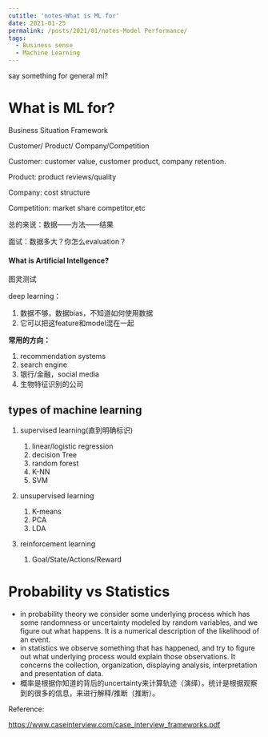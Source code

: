 ```yaml
---
cutitle: 'notes-What is ML for'
date: 2021-01-25
permalink: /posts/2021/01/notes-Model Performance/
tags:
  - Business sense
  - Machine Learning
---
```




say something for general ml?



# What is ML for?

Business Situation Framework

Customer/ Product/ Company/Competition

Customer: customer value, customer product, company retention.

Product: product reviews/quality

Company: cost structure

Competition: market share competitor,etc







总的来说：数据——方法——结果

面试：数据多大？你怎么evaluation？

#### What is Artificial Intellgence?

图灵测试



deep learning：

1. 数据不够，数据bias，不知道如何使用数据
2. 它可以把这feature和model混在一起



**常用的方向：**

1. recommendation systems
2. search engine
3. 银行/金融，social media
4. 生物特征识别的公司



## **types of machine learning**

1. supervised learning(直到明确标识)
   1. linear/logistic regression
   2. decision Tree
   3. random forest
   4. K-NN
   5. SVM

2. unsupervised learning
   1. K-means
   2. PCA
   3. LDA
3. reinforcement learning
   1. Goal/State/Actions/Reward





# Probability vs Statistics

- in probability theory we consider some underlying process which has some randomness or uncertainty modeled by random variables, and we figure out what happens. It is a numerical description of the likelihood of an event.
- in statistics we observe something that has happened, and try to figure out what underlying process would explain those observations. It concerns the collection, organization, displaying analysis, interpretation and presentation of data.
- 概率是根据你知道的背后的uncertainty来计算轨迹（演绎）。统计是根据观察到的很多的信息，来进行解释/推断（推断）。



Reference:

https://www.caseinterview.com/case_interview_frameworks.pdf